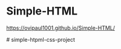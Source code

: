 ﻿
# Simple-HTML


https://ovipaul1001.github.io/Simple-HTML/


#   s i m p l e - h t p m l - c s s - p r o j e c t  
 